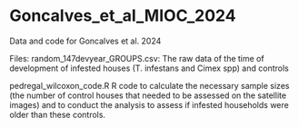 # Goncalves_et_al_MIOC_2024
Data and code for Goncalves et al. 2024 

Files:
random_147devyear_GROUPS.csv: The raw data of the time of development of infested houses (T. infestans and Cimex spp) and controls

pedregal_wilcoxon_code.R  R code to calculate the necessary sample sizes (the number of control houses that needed to be assessed on the satellite images) and
to conduct the analysis to assess if infested households were older than these controls. 

